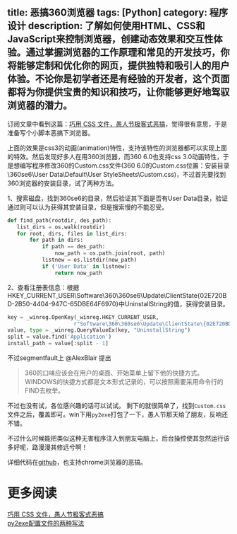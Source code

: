title: 恶搞360浏览器 
tags: [Python] 
category: 程序设计
description: 了解如何使用HTML、CSS和JavaScript来控制浏览器，创建动态效果和交互性体验。通过掌握浏览器的工作原理和常见的开发技巧，你将能够定制和优化你的网页，提供独特和吸引人的用户体验。不论你是初学者还是有经验的开发者，这个页面都将为你提供宝贵的知识和技巧，让你能够更好地驾驭浏览器的潜力。
---

订阅文章中看到这篇：[巧用 CSS 文件，愚人节极客式恶搞](http://blog.jobbole.com/37214/)，觉得很有意思，于是准备写个小脚本恶搞下浏览器。

上面的效果是css3的动画(animation)特性，支持该特性的浏览器都可以实现上面的特效。然后发现好多人在用360浏览器，而360 6.0也支持css 3.0动画特性，于是想编写程序修改360的Custom.css文件(360 6.0的Custom.css位置：安装目录\360se6\User Data\Default\User StyleSheets\Custom.css)，不过首先要找到360浏览器的安装目录，试了两种方法。

<!-- more --> 

1、搜索磁盘，找到360se6的目录，然后验证其下面是否有User Data目录，验证通过则可以认为获得其安装目录，但是搜索慢的不能忍受。

```python
def find_path(rootdir, des_path):
   list_dirs = os.walk(rootdir)
   for root, dirs, files in list_dirs:
       for path in dirs:
           if path == des_path:
               now_path = os.path.join(root, path)
           listnew = os.listdir(now_path)
           if ('User Data' in listnew):
               return now_path
```

2、查看注册表信息：根据HKEY_CURRENT_USER\Software\360\360se6\Update\ClientState\{02E720BD-2B50-4404-947C-65DBE64F6970}中UninstallString的值，获得安装目录。

```python
key = _winreg.OpenKey(_winreg.HKEY_CURRENT_USER,
                     r"Software\360\360se6\Update\ClientState\{02E720BD-2B50-4404-947C-65DBE64F6970}")
value, type = _winreg.QueryValueEx(key, "UninstallString")
split = value.find('Application')
install_path = value[:split - 1]
```

不过segmentfault上 @AlexBlair 提出
>  360的口味应该会在用户的桌面、开始菜单上留下他的快捷方式。WINDOWS的快捷方式都是文本形式记录的，可以按照需要采用命令行的FIND去枚举。

不过也没有试，各位感兴趣的话可以试试。 剩下的就很简单了，找到`Custom.css`文件之后，覆盖即可。win下用`py2exe`打包了一下，愚人节那天给了朋友，反响还不错。

不过什么时候能把类似这种无害程序注入到朋友电脑上，后台操控使其忽然运行该多好呢，路漫漫其修远兮啊！

详细代码在[github](https://gist.github.com/xuelangZF/5283306)，也支持chrome浏览器的恶搞。

# 更多阅读  
[巧用 CSS 文件，愚人节极客式恶搞](http://blog.jobbole.com/37214/")   
[py2exe配置文件的两种写法](http://www.chuhades.com/post/19590b_4cc525)


